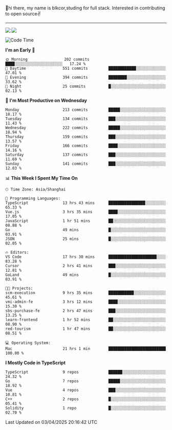 👋hi there, my name is blkcor,studing for full stack.
Interested in contributing to open source✌️

<hr/>

![](https://github-readme-stats.vercel.app/api?username=blkcor)
<a href="https://github.com/blkcor/github-readme-stats">
    <img align="left" src="https://github-readme-stats.vercel.app/api/top-langs/?username=blkcor&hide=jupyter%20notebook,shaderlab,tex,c%23&langs_count=9" />
</a>


<!--START_SECTION:waka-->
![Code Time](http://img.shields.io/badge/Code%20Time-1%2C944%20hrs%2030%20mins-blue)

**I'm an Early 🐤** 

```text
🌞 Morning                202 commits         ████░░░░░░░░░░░░░░░░░░░░░   17.24 % 
🌆 Daytime                551 commits         ████████████░░░░░░░░░░░░░   47.01 % 
🌃 Evening                394 commits         ████████░░░░░░░░░░░░░░░░░   33.62 % 
🌙 Night                  25 commits          █░░░░░░░░░░░░░░░░░░░░░░░░   02.13 % 
```
📅 **I'm Most Productive on Wednesday** 

```text
Monday                   213 commits         █████░░░░░░░░░░░░░░░░░░░░   18.17 % 
Tuesday                  134 commits         ███░░░░░░░░░░░░░░░░░░░░░░   11.43 % 
Wednesday                222 commits         █████░░░░░░░░░░░░░░░░░░░░   18.94 % 
Thursday                 159 commits         ███░░░░░░░░░░░░░░░░░░░░░░   13.57 % 
Friday                   166 commits         ████░░░░░░░░░░░░░░░░░░░░░   14.16 % 
Saturday                 137 commits         ███░░░░░░░░░░░░░░░░░░░░░░   11.69 % 
Sunday                   141 commits         ███░░░░░░░░░░░░░░░░░░░░░░   12.03 % 
```


📊 **This Week I Spent My Time On** 

```text
🕑︎ Time Zone: Asia/Shanghai

💬 Programming Languages: 
TypeScript               13 hrs 43 mins      ████████████████░░░░░░░░░   65.33 % 
Vue.js                   3 hrs 35 mins       ████░░░░░░░░░░░░░░░░░░░░░   17.05 % 
JavaScript               1 hr 51 mins        ██░░░░░░░░░░░░░░░░░░░░░░░   08.88 % 
Go                       49 mins             █░░░░░░░░░░░░░░░░░░░░░░░░   03.91 % 
JSON                     25 mins             █░░░░░░░░░░░░░░░░░░░░░░░░   02.05 % 

🔥 Editors: 
VS Code                  17 hrs 30 mins      █████████████████████░░░░   83.28 % 
Cursor                   2 hrs 41 mins       ███░░░░░░░░░░░░░░░░░░░░░░   12.81 % 
GoLand                   49 mins             █░░░░░░░░░░░░░░░░░░░░░░░░   03.91 % 

🐱‍💻 Projects: 
scm-execution            9 hrs 35 mins       ███████████░░░░░░░░░░░░░░   45.61 % 
vmi-admin-fe             3 hrs 12 mins       ████░░░░░░░░░░░░░░░░░░░░░   15.30 % 
sbs-purchase-fe          2 hrs 47 mins       ███░░░░░░░░░░░░░░░░░░░░░░   13.25 % 
learn-frontend           1 hr 52 mins        ██░░░░░░░░░░░░░░░░░░░░░░░   08.90 % 
red-tourism              1 hr 47 mins        ██░░░░░░░░░░░░░░░░░░░░░░░   08.51 % 

💻 Operating System: 
Mac                      21 hrs 1 min        █████████████████████████   100.00 % 
```

**I Mostly Code in TypeScript** 

```text
TypeScript               9 repos             ██████░░░░░░░░░░░░░░░░░░░   24.32 % 
Go                       7 repos             █████░░░░░░░░░░░░░░░░░░░░   18.92 % 
Vue                      4 repos             ███░░░░░░░░░░░░░░░░░░░░░░   10.81 % 
C++                      2 repos             █░░░░░░░░░░░░░░░░░░░░░░░░   05.41 % 
Solidity                 1 repo              █░░░░░░░░░░░░░░░░░░░░░░░░   02.70 % 
```




 Last Updated on 03/04/2025 20:16:42 UTC
<!--END_SECTION:waka-->


